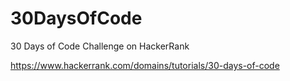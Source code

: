 # 30DaysOfCode
30 Days of Code Challenge on HackerRank

https://www.hackerrank.com/domains/tutorials/30-days-of-code
